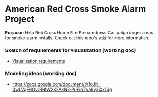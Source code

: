 # American Red Cross Smoke Alarm Project

**Purpose:** Help Red Cross Home Fire Preparedness Campaign target areas for smoke alarm installs.  Check out this repo's [wiki](https://github.com/brooksandrew/arc_smoke_alarm/wiki) for more information.

### Sketch of requirements for visualization (working doc)
* [Visualization requirements](visualization/requirements.md)

### Modeling ideas (working doc)
* https://docs.google.com/document/d/1oJN-QwLVqFHOvrRNtW2KEAkNZ-PuFiqTwa8y3iXx1Sg

